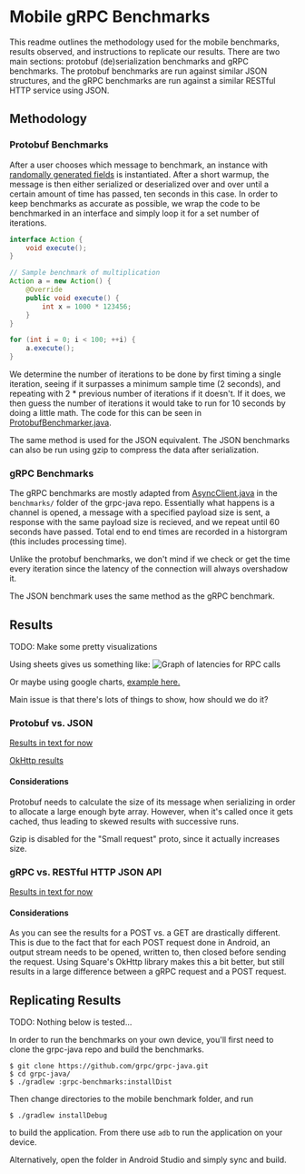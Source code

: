 Mobile gRPC Benchmarks
======================
This readme outlines the methodology used for the mobile benchmarks, results 
observed, and instructions to replicate our results. There are two main 
sections: protobuf (de)serialization benchmarks and gRPC benchmarks. The 
protobuf benchmarks are run against similar JSON structures, and the gRPC 
benchmarks are run against a similar RESTful HTTP service using JSON. 

Methodology
-----------
### Protobuf Benchmarks
After a user chooses which message to benchmark, an instance with 
[randomally generated fields]() is instantiated. After a short warmup, the 
message is then either serialized or deserialized over and over until a certain 
amount of time has passed, ten seconds in this case. In order to keep 
benchmarks as accurate as possible, we wrap the code to be benchmarked in an interface and simply loop it for a set number of iterations.
```Java
interface Action {
    void execute();
}

// Sample benchmark of multiplication
Action a = new Action() {
    @Override
    public void execute() {
        int x = 1000 * 123456;
    }
}

for (int i = 0; i < 100; ++i) {
    a.execute();
}
```
We determine the number of iterations to be done by first timing a single 
iteration, seeing if it surpasses a minimum sample time (2 seconds), and 
repeating with 2 * previous number of iterations if it doesn't. If it does, 
we then guess the number of iterations it would take to run for 10 seconds by 
doing a little math. The code for this can be seen in 
[ProtobufBenchmarker.java](). 

The same method is used for the JSON equivalent. The JSON benchmarks can also be run using gzip to compress the data after serialization.

### gRPC Benchmarks
The gRPC benchmarks are mostly adapted from 
[AsyncClient.java](https://github.com/grpc/grpc-java/blob/master/benchmarks/src/main/java/io/grpc/benchmarks/qps/AsyncClient.java) in the `benchmarks/` folder of the grpc-java repo. Essentially what happens is a channel is opened, a message with a specified payload size is sent, a response with the same payload size is recieved, and we repeat until 60 seconds have passed. Total end to end times are recorded in a historgram (this includes processing time). 

Unlike the protobuf benchmarks, we don't mind if we check or get the time every 
iteration since the latency of the connection will always overshadow it. 

The JSON benchmark uses the same method as the gRPC benchmark.

Results
-------
TODO: Make some pretty visualizations

Using sheets gives us something like:
![Graph of latencies for RPC calls](https://github.com/david-cao/gRPCBenchmarks/blob/master/benchmark_results/latencies.png)

Or maybe using google charts, [example here.](https://github.com/david-cao/gRPCBenchmarks/blob/master/benchmark_results/CodedOutputStream.html)

Main issue is that there's lots of things to show, how should we do it?

### Protobuf vs. JSON

[Results in text for now]()

[OkHttp results]()

#### Considerations
Protobuf needs to calculate the size of its message when serializing in order to allocate a large enough byte array. However, when it's called once it gets cached, thus leading to skewed results with successive runs.

Gzip is disabled for the "Small request" proto, since it actually increases size.

### gRPC vs. RESTful HTTP JSON API

[Results in text for now]()

#### Considerations
As you can see the results for a POST vs. a GET are drastically different. This is due to the fact that for each POST request done in Android, an output stream needs to be opened, written to, then closed before sending the request. Using Square's OkHttp library makes this a bit better, but still results in a large difference between a gRPC request and a POST request. 

Replicating Results
-------------------
TODO: Nothing below is tested...

In order to run the benchmarks on your own device, you'll first need to clone the grpc-java repo and build the benchmarks.
```
$ git clone https://github.com/grpc/grpc-java.git
$ cd grpc-java/
$ ./gradlew :grpc-benchmarks:installDist
```

Then change directories to the mobile benchmark folder, and run
```
$ ./gradlew installDebug
```
to build the application. From there use `adb` to run the application on your device.

Alternatively, open the folder in Android Studio and simply sync and build.
